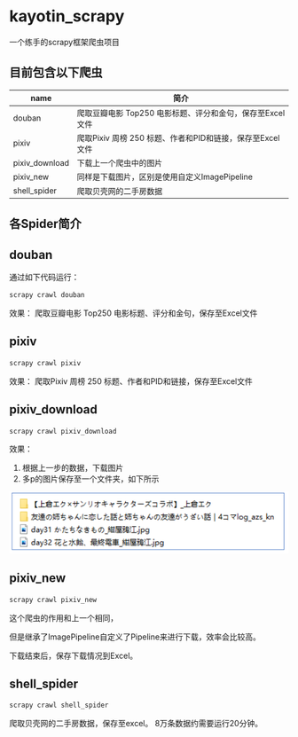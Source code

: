 # kayotin_scrapy
一个练手的scrapy框架爬虫项目


## 目前包含以下爬虫
| name | 简介 |
| --- | --- |
| douban | 爬取豆瓣电影 Top250 电影标题、评分和金句，保存至Excel文件 |
| pixiv | 爬取Pixiv 周榜 250 标题、作者和PID和链接，保存至Excel文件 |
| pixiv_download | 下载上一个爬虫中的图片 |
| pixiv_new | 同样是下载图片，区别是使用自定义ImagePipeline |
| shell_spider | 爬取贝壳网的二手房数据 |

## 各Spider简介

## douban

通过如下代码运行：
```python
scrapy crawl douban
```
效果：
爬取豆瓣电影 Top250 电影标题、评分和金句，保存至Excel文件

## pixiv

```python
scrapy crawl pixiv
```
效果：
爬取Pixiv 周榜 250 标题、作者和PID和链接，保存至Excel文件

## pixiv_download
```python
scrapy crawl pixiv_download
```
效果：

1. 根据上一步的数据，下载图片
2. 多p的图片保存至一个文件夹，如下所示

![pic_dic.png](mydemo%2Fstatic%2Fpic_dic.png)

## pixiv_new
```python
scrapy crawl pixiv_new
```
这个爬虫的作用和上一个相同，

但是继承了ImagePipeline自定义了Pipeline来进行下载，效率会比较高。

下载结束后，保存下载情况到Excel。

## shell_spider
```python
scrapy crawl shell_spider
```
爬取贝壳网的二手房数据，保存至excel。
8万条数据约需要运行20分钟。

